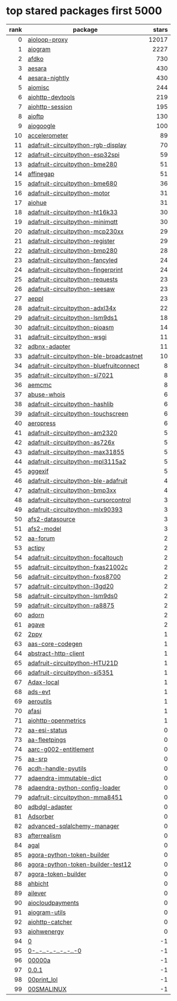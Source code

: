 # top stared packages first 5000
|rank|                                                   package                                                    |stars|
|---:|--------------------------------------------------------------------------------------------------------------|----:|
|   0|[aioloop-proxy](https://github.com/aio-libs/aiohttp)                                                          |12017|
|   1|[aiogram](https://github.com/aiogram/aiogram)                                                                 | 2227|
|   2|[afdko](https://github.com/adobe-type-tools/afdko)                                                            |  730|
|   3|[aesara](https://github.com/aesara-devs/aesara)                                                               |  430|
|   4|[aesara-nightly](https://github.com/aesara-devs/aesara)                                                       |  430|
|   5|[aiomisc](https://github.com/aiokitchen/aiomisc)                                                              |  244|
|   6|[aiohttp-devtools](https://github.com/aio-libs/aiohttp-devtools)                                              |  219|
|   7|[aiohttp-session](https://github.com/aio-libs/aiohttp_session/)                                               |  195|
|   8|[aioftp](https://github.com/aio-libs/aioftp)                                                                  |  130|
|   9|[aiogoogle](https://github.com/omarryhan/aiogoogle)                                                           |  100|
|  10|[accelerometer](https://github.com/activityMonitoring/biobankAccelerometerAnalysis)                           |   89|
|  11|[adafruit-circuitpython-rgb-display](https://github.com/adafruit/Adafruit_CircuitPython_RGB_Display)          |   70|
|  12|[adafruit-circuitpython-esp32spi](https://github.com/adafruit/Adafruit_CircuitPython_ESP32SPI)                |   59|
|  13|[adafruit-circuitpython-bme280](https://github.com/adafruit/Adafruit_CircuitPython_BME280)                    |   51|
|  14|[affinegap](https://github.com/datamade/affinegap)                                                            |   51|
|  15|[adafruit-circuitpython-bme680](https://github.com/adafruit/Adafruit_CircuitPython_BME680)                    |   36|
|  16|[adafruit-circuitpython-motor](https://github.com/adafruit/Adafruit_CircuitPython_Motor)                      |   31|
|  17|[aiohue](https://github.com/home-assistant-libs/aiohue)                                                       |   31|
|  18|[adafruit-circuitpython-ht16k33](https://github.com/adafruit/Adafruit_CircuitPython_HT16K33)                  |   30|
|  19|[adafruit-circuitpython-minimqtt](https://github.com/adafruit/Adafruit_CircuitPython_MiniMQTT)                |   30|
|  20|[adafruit-circuitpython-mcp230xx](https://github.com/adafruit/Adafruit_CircuitPython_MCP230xx)                |   29|
|  21|[adafruit-circuitpython-register](https://github.com/adafruit/Adafruit_CircuitPython_Register)                |   29|
|  22|[adafruit-circuitpython-bmp280](https://github.com/adafruit/Adafruit_CircuitPython_BMP280)                    |   28|
|  23|[adafruit-circuitpython-fancyled](https://github.com/adafruit/Adafruit_CircuitPython_FancyLED)                |   24|
|  24|[adafruit-circuitpython-fingerprint](https://github.com/adafruit/Adafruit_CircuitPython_Fingerprint)          |   24|
|  25|[adafruit-circuitpython-requests](https://github.com/adafruit/Adafruit_CircuitPython_Requests)                |   23|
|  26|[adafruit-circuitpython-seesaw](https://github.com/adafruit/Adafruit_CircuitPython_seesaw)                    |   23|
|  27|[aeppl](http://github.com/aesara-devs/aeppl)                                                                  |   23|
|  28|[adafruit-circuitpython-adxl34x](https://github.com/adafruit/Adafruit_CircuitPython_ADXL34x)                  |   22|
|  29|[adafruit-circuitpython-lsm9ds1](https://github.com/adafruit/Adafruit_CircuitPython_LSM9DS1)                  |   18|
|  30|[adafruit-circuitpython-pioasm](https://github.com/adafruit/Adafruit_CircuitPython_PIOASM)                    |   14|
|  31|[adafruit-circuitpython-wsgi](https://github.com/adafruit/Adafruit_CircuitPython_WSGI)                        |   11|
|  32|[adbnx-adapter](https://github.com/arangoml/networkx-adapter)                                                 |   11|
|  33|[adafruit-circuitpython-ble-broadcastnet](https://github.com/adafruit/Adafruit_CircuitPython_BLE_BroadcastNet)|   10|
|  34|[adafruit-circuitpython-bluefruitconnect](https://github.com/adafruit/Adafruit_CircuitPython_BluefruitConnect)|    8|
|  35|[adafruit-circuitpython-si7021](https://github.com/adafruit/Adafruit_CircuitPython_SI7021)                    |    8|
|  36|[aemcmc](http://github.com/aesara-devs/aemcmc)                                                                |    8|
|  37|[abuse-whois](https://github.com/ninoseki/abuse_whois)                                                        |    6|
|  38|[adafruit-circuitpython-hashlib](https://github.com/adafruit/Adafruit_CircuitPython_hashlib)                  |    6|
|  39|[adafruit-circuitpython-touchscreen](https://github.com/adafruit/Adafruit_CircuitPython_Touchscreen)          |    6|
|  40|[aeropress](https://github.com/muraty/aeropress)                                                              |    6|
|  41|[adafruit-circuitpython-am2320](https://github.com/adafruit/Adafruit_CircuitPython_AM2320)                    |    5|
|  42|[adafruit-circuitpython-as726x](https://github.com/adafruit/Adafruit_CircuitPython_AS726x)                    |    5|
|  43|[adafruit-circuitpython-max31855](https://github.com/adafruit/Adafruit_CircuitPython_MAX31855)                |    5|
|  44|[adafruit-circuitpython-mpl3115a2](https://github.com/adafruit/Adafruit_CircuitPython_MPL3115A2)              |    5|
|  45|[aggexif](https://github.com/ponkotuy/python-exif)                                                            |    5|
|  46|[adafruit-circuitpython-ble-adafruit](https://github.com/adafruit/Adafruit_CircuitPython_BLE_Adafruit)        |    4|
|  47|[adafruit-circuitpython-bmp3xx](https://github.com/adafruit/Adafruit_CircuitPython_BMP3XX)                    |    4|
|  48|[adafruit-circuitpython-cursorcontrol](https://github.com/adafruit/Adafruit_CircuitPython_CursorControl)      |    3|
|  49|[adafruit-circuitpython-mlx90393](https://github.com/adafruit/Adafruit_CircuitPython_MLX90393)                |    3|
|  50|[afs2-datasource](https://github.com/stacy0416/afs2-datasource)                                               |    3|
|  51|[afs2-model](https://github.com/benchuang11046/afs2-model)                                                    |    3|
|  52|[aa-forum](https://github.com/ppfeufer/aa-forum)                                                              |    2|
|  53|[actipy](https://github.com/activityMonitoring/actipy)                                                        |    2|
|  54|[adafruit-circuitpython-focaltouch](https://github.com/adafruit/Adafruit_CircuitPython_Focaltouch)            |    2|
|  55|[adafruit-circuitpython-fxas21002c](https://github.com/adafruit/Adafruit_CircuitPython_FXAS21002C)            |    2|
|  56|[adafruit-circuitpython-fxos8700](https://github.com/adafruit/Adafruit_CircuitPython_FXOS8700)                |    2|
|  57|[adafruit-circuitpython-l3gd20](https://github.com/adafruit/Adafruit_CircuitPython_L3GD20)                    |    2|
|  58|[adafruit-circuitpython-lsm9ds0](https://github.com/adafruit/Adafruit_CircuitPython_LSM9DS0)                  |    2|
|  59|[adafruit-circuitpython-ra8875](https://github.com/adafruit/Adafruit_CircuitPython_RA8875)                    |    2|
|  60|[adorn](https://github.com/pyadorn/adorn)                                                                     |    2|
|  61|[agave](https://github.com/cuenca-mx/agave)                                                                   |    2|
|  62|[2ppy](https://github.com/tuProlog/2ppy)                                                                      |    1|
|  63|[aas-core-codegen](https://github.com/aas-core-works/aas-core-codegen)                                        |    1|
|  64|[abstract-http-client](https://github.com/QualiSystemsLab/abstract-http-client)                               |    1|
|  65|[adafruit-circuitpython-HTU21D](https://github.com/adafruit/Adafruit_CircuitPython_HTU21D)                    |    1|
|  66|[adafruit-circuitpython-si5351](https://github.com/adafruit/Adafruit_CircuitPython_SI5351)                    |    1|
|  67|[Adax-local](https://github.com/Danielhiversen/pyAdaxLocal)                                                   |    1|
|  68|[ads-evt](https://github.com/limjcst/ads-evt)                                                                 |    1|
|  69|[aeroutils](https://github.com/MattCJones/aeroutils)                                                          |    1|
|  70|[afasi](https://github.com/sthagen/afasi)                                                                     |    1|
|  71|[aiohttp-openmetrics](https://github.com/jelmer/aiohttp-openmetrics/)                                         |    1|
|  72|[aa-esi-status](https://github.com/ppfeufer/aa-esi-status/)                                                   |    0|
|  73|[aa-fleetpings](https://github.com/ppfeufer/aa-fleetpings)                                                    |    0|
|  74|[aarc-g002-entitlement](https://github.com/kit-scc/aarc-g002-entitlement)                                     |    0|
|  75|[aa-srp](https://github.com/ppfeufer/aa-srp)                                                                  |    0|
|  76|[acdh-handle-pyutils](https://github.com/acdh-oeaw/acdh-handle-pyutils)                                       |    0|
|  77|[adaendra-immutable-dict](https://github.com/Adaendra/immutable_dict)                                         |    0|
|  78|[adaendra-python-config-loader](https://github.com/Adaendra/python-config-loader)                             |    0|
|  79|[adafruit-circuitpython-mma8451](https://github.com/adafruit/Adafruit_CircuitPython_MMA8451)                  |    0|
|  80|[adbdgl-adapter](https://github.com/arangoml/dgl-adapter)                                                     |    0|
|  81|[Adsorber](https://github.com/GardenGroupUO/Adsorber/archive/v1.10.tar.gz)                                    |    0|
|  82|[advanced-sqlalchemy-manager](https://github.com/Flowelcat/advanced-sqlalchemy-manager)                       |    0|
|  83|[afterrealism](https://github.com/afterrealism/afterrealism)                                                  |    0|
|  84|[agal](https://github.com/gzttech/agal)                                                                       |    0|
|  85|[agora-python-token-builder](https://github.com/AgoraIO-Community/python-token-builder)                       |    0|
|  86|[agora-python-token-builder-test12](https://github.com/AgoraIO-Community/python-token-builder)                |    0|
|  87|[agora-token-builder](https://github.com/AgoraIO-Community/python-token-builder)                              |    0|
|  88|[ahbicht](https://github.com/Hochfrequenz/ahbicht)                                                            |    0|
|  89|[ailever](https://3044d22ab9179f52ecb34567f62c8b9819f0333d@github.com/ailever/ailever)                        |    0|
|  90|[aiocloudpayments](https://github.com/drforse/aiocloudpayments)                                               |    0|
|  91|[aiogram-utils](https://github.com/LDmitriy7/aiogram_utils)                                                   |    0|
|  92|[aiohttp-catcher](https://github.com/yuvalherziger/aiohttp-catcher)                                           |    0|
|  93|[aiohwenergy](https://github.com/DCSBL/aiohwenergy)                                                           |    0|
|  94|[0](None)                                                                                                     |   -1|
|  95|[0-._.-._.-._.-._.-._.-._.-0](None)                                                                           |   -1|
|  96|[00000a](None)                                                                                                |   -1|
|  97|[0.0.1](https://github.com/scotthuang1989/image2tfrecords)                                                    |   -1|
|  98|[00print_lol](None)                                                                                           |   -1|
|  99|[00SMALINUX](None)                                                                                            |   -1|
